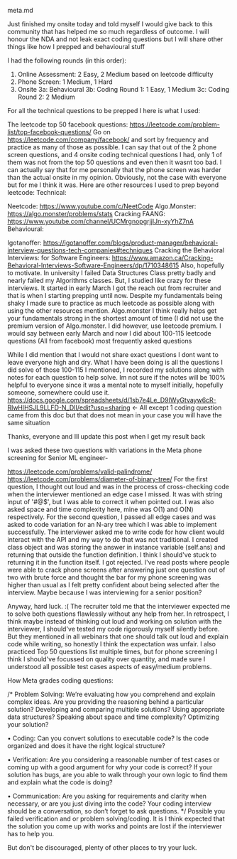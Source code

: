 meta.md

Just finished my onsite today and told myself I would give back to this community that has helped me so much regardless of outcome. I will honour the NDA and not leak exact coding questions but I will share other things like how I prepped and behavioural stuff

I had the following rounds (in this order):
1. Online Assessment: 2 Easy, 2 Medium based on leetcode difficulty
2. Phone Screen: 1 Medium, 1 Hard
3. Onsite
3a: Behavioural
3b: Coding Round 1: 1 Easy, 1 Medium
3c: Coding Round 2: 2 Medium

For all the technical questions to be prepped I here is what I used:

The leetcode top 50 facebook questions: https://leetcode.com/problem-list/top-facebook-questions/
Go on https://leetcode.com/company/facebook/ and sort by frequency and practice as many of those as possible. I can say that out of the 2 phone screen questions, and 4 onsite coding technical questions I had, only 1 of them was not from the top 50 questions and even then it wasnt too bad. I can actually say that for me personally that the phone screen was harder than the actual onsite in my opinion. Obviously, not the case with everyone but for me I think it was.
Here are other resources I used to prep beyond leetcode:
Technical:

Neetcode: https://www.youtube.com/c/NeetCode
Algo.Monster: https://algo.monster/problems/stats
Cracking FAANG: https://www.youtube.com/channel/UCMrgnopgrjjIJn-xyYhZ7nA
Behavioural:

Igotanoffer: https://igotanoffer.com/blogs/product-manager/behavioral-interview-questions-tech-companies#techniques
Cracking the Behavioral Interviews: for Software Engineers: https://www.amazon.ca/Cracking-Behavioral-Interviews-Software-Engineers/dp/1710348615
Also, hopefully to motivate. In university I failed Data Structures Class pretty badly and nearly failed my Algorithms classes. But, I studied like crazy for these interviews. It started in early March I got the reach out from recruiter and that is when I starting prepping until now. Despite my fundamentals being shaky I made sure to practice as much leetcode as possible along with using the other resources mention. Algo.monster I think really helps get your fundamentals strong in the shortest amount of time (I did not use the premium version of Algo.monster. I did however, use leetcode premium. I would say between early March and now I did about 100-115 leetcode questions (All from facebook) most frequently asked questions

While I did mention that I would not share exact questions I dont want to leave everyone high and dry. What I have been doing is all the questions I did solve of those 100-115 I mentioned, I recorded my solutions along with notes for each question to help solve. Im not sure if the notes will be 100% helpful to everyone since it was a mental note to myself initially, hopefully someone, somewhere could use it. https://docs.google.com/spreadsheets/d/1sb7e4Le_D9IWyGtvayw6cR-RlwHlHSJL9LLFD-N_DII/edit?usp=sharing <- All except 1 coding question came from this doc but that does not mean in your case you will have the same situation

Thanks, everyone and Ill update this post when I get my result back





I was asked these two questions with variations in the Meta phone screening for Senior ML engineer-

https://leetcode.com/problems/valid-palindrome/
https://leetcode.com/problems/diameter-of-binary-tree/
For the first question, I thought out loud and was in the process of cross-checking code when the interviewer mentioned an edge case I missed. It was with string input of '#@$', but I was able to correct it when pointed out. I was also asked space and time complexity here, mine was O(1) and O(N) respectively.
For the second question, I passed all edge cases and was asked to code variation for an N-ary tree which I was able to implement successfully. The interviewer asked me to write code for how client would interact with the API and my way to do that was not traditional. I created class object and was storing the answer in instance variable (self.ans) and returning that outside the function definition. I think I should've stuck to returning it in the function itself.
I got rejected. I've read posts where people were able to crack phone screens after answering just one question out of two with brute force and thought the bar for my phone screening was higher than usual as I felt pretty confident about being selected after the interview. Maybe because I was interviewing for a senior position?

Anyway, hard luck. :( The recruiter told me that the interviewer expected me to solve both questions flawlessly without any help from her. In retrospect, I think maybe instead of thinking out loud and working on solution with the interviewer, I should've tested my code rigorously myself silently before. But they mentioned in all webinars that one should talk out loud and explain code while writing, so honestly I think the expectation was unfair. I also practiced Top 50 questions list multiple times, but for phone screening I think I should've focussed on quality over quantity, and made sure I understood all possible test cases aspects of easy/medium problems.


How Meta grades coding questions:

/*
Problem Solving: We’re evaluating how you comprehend and explain complex
ideas. Are you providing the reasoning behind a particular solution? Developing
and comparing multiple solutions? Using appropriate data structures?
Speaking about space and time complexity? Optimizing your solution?

• Coding: Can you convert solutions to executable code? Is the code organized
and does it have the right logical structure?

• Verification: Are you considering a reasonable number of test cases or coming
up with a good argument for why your code is correct? If your solution has
bugs, are you able to walk through your own logic to find them and explain
what the code is doing?

• Communication: Are you asking for requirements and clarity when necessary,
or are you just diving into the code? Your coding interview should be a
conversation, so don’t forget to ask questions.
*/
Possible you failed verification and or problem solving/coding. It is I think expected that the solution you come up with works and points are lost if the interviewer has to help you.

But don't be discouraged, plenty of other places to try your luck.